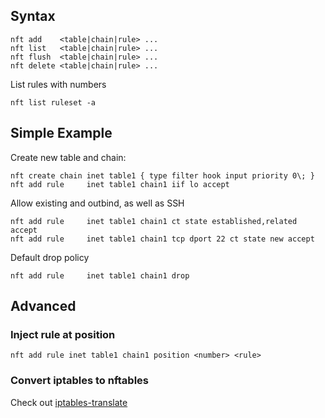 ## Syntax


    nft add    <table|chain|rule> ...
    nft list   <table|chain|rule> ...
    nft flush  <table|chain|rule> ...
    nft delete <table|chain|rule> ...
    
List rules with numbers

    nft list ruleset -a

## Simple Example

Create new table and chain:

    nft create chain inet table1 { type filter hook input priority 0\; }
    nft add rule     inet table1 chain1 iif lo accept
    
Allow existing and outbind, as well as SSH

    nft add rule     inet table1 chain1 ct state established,related accept
    nft add rule     inet table1 chain1 tcp dport 22 ct state new accept
    
Default drop policy

    nft add rule     inet table1 chain1 drop
    
## Advanced

### Inject rule at position

    nft add rule inet table1 chain1 position <number> <rule>
    
### Convert iptables to nftables

Check out [iptables-translate](https://wiki.nftables.org/wiki-nftables/index.php/Moving_from_iptables_to_nftables)